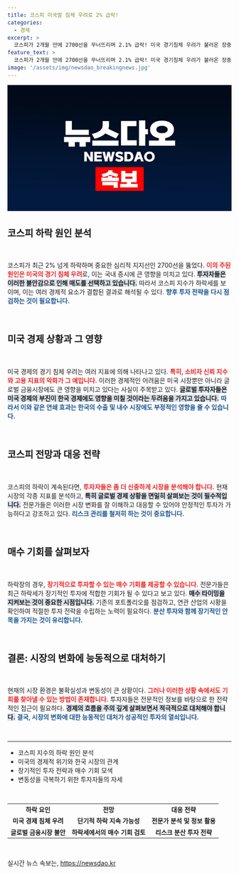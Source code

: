 ```yaml
---
title: 코스피 미국발 침체 우려로 2% 급락!
categories:
  - 경제
excerpt: >
  코스피가 2개월 만에 2700선을 무너뜨리며 2.1% 급락! 미국 경기침체 우려가 불러온 장중 충격의 전말은? 클릭해서 확인하세요!
feature_text: >
  코스피가 2개월 만에 2700선을 무너뜨리며 2.1% 급락! 미국 경기침체 우려가 불러온 장중 충격의 전말은? 클릭해서 확인하세요!
image: '/assets/img/newsdao_breakingnews.jpg'
---
```


<p><img src="/assets/img/newsdao_breakingnews.jpg" alt="cryptoinkorea 속보" /></p>

<h2 data-ke-size="size26">코스피 하락 원인 분석</h2>

<p data-ke-size="size16">&nbsp;</p>

<p>코스피가 최근 2% 넘게 하락하며 중요한 심리적 지지선인 2700선을 뚫었다. <b><span style="color: #ee2323;">이의 주된 원인은 미국의 경기 침체 우려</span></b>로, 이는 국내 증시에 큰 영향을 미치고 있다. <b><span style="background-color: #21538527;">투자자들은 이러한 불안감으로 인해 매도를 선택하고 있습니다.</span></b> 따라서 코스피 지수가 하락세를 보이며, 이는 여러 경제적 요소가 결합된 결과로 해석될 수 있다. <b><span style="color: #1a5490;">향후 투자 전략을 다시 점검하는 것이 필요합니다.</span></b> </p>

<p data-ke-size="size16">&nbsp;</p>

<h2 data-ke-size="size26">미국 경제 상황과 그 영향</h2>

<p data-ke-size="size16">&nbsp;</p>

<p>미국 경제의 경기 침체 우려는 여러 지표에 의해 나타나고 있다. <b><span style="color: #ee2323;">특히, 소비자 신뢰 지수와 고용 지표의 악화가 그 예입니다.</span></b> 이러한 경제적인 어려움은 미국 시장뿐만 아니라 글로벌 금융시장에도 큰 영향을 미치고 있다는 사실이 주목받고 있다. <b><span style="background-color: #21538527;">글로벌 투자자들은 미국 경제의 부진이 한국 경제에도 영향을 미칠 것이라는 두려움을 가지고 있습니다.</span></b> <b><span style="color: #1a5490;">따라서 이와 같은 연쇄 효과는 한국의 수출 및 내수 시장에도 부정적인 영향을 줄 수 있습니다.</span></b></p>

<p data-ke-size="size16">&nbsp;</p>

<h2 data-ke-size="size26">코스피 전망과 대응 전략</h2>

<p data-ke-size="size16">&nbsp;</p>

<p>코스피의 하락이 계속된다면, <b><span style="color: #ee2323;">투자자들은 좀 더 신중하게 시장을 분석해야 합니다.</span></b> 현재 시장의 각종 지표를 분석하고, <b><span style="background-color: #21538527;">특히 글로벌 경제 상황을 면밀히 살펴보는 것이 필수적입니다.</span></b> 전문가들은 이러한 시장 변화를 잘 이해하고 대응할 수 있어야 안정적인 투자가 가능하다고 강조하고 있다. <b><span style="color: #1a5490;">리스크 관리를 철저히 하는 것이 중요합니다.</span></b></p>

<p data-ke-size="size16">&nbsp;</p>

<h2 data-ke-size="size26">매수 기회를 살펴보자</h2>

<p data-ke-size="size16">&nbsp;</p>

<p>하락장의 경우, <b><span style="color: #ee2323;">장기적으로 투자할 수 있는 매수 기회를 제공할 수 있습니다.</span></b> 전문가들은 최근 하락세가 장기적인 투자에 적합한 기회가 될 수 있다고 보고 있다. <b><span style="background-color: #21538527;">매수 타이밍을 지켜보는 것이 중요한 시점입니다.</span></b> 기존의 포트폴리오를 점검하고, 연관 산업의 시황을 확인하여 적절한 투자 전략을 수립하는 노력이 필요하다. <b><span style="color: #1a5490;">분산 투자와 함께 장기적인 안목을 가지는 것이 유리합니다.</span></b></p>

<p data-ke-size="size16">&nbsp;</p>

<h2 data-ke-size="size26">결론: 시장의 변화에 능동적으로 대처하기</h2>

<p data-ke-size="size16">&nbsp;</p>

<p>현재의 시장 환경은 불확실성과 변동성이 큰 상황이다. <b><span style="color: #ee2323;">그러나 이러한 상황 속에서도 기회를 찾아낼 수 있는 방법이 존재합니다.</span></b> 투자자들은 전문적인 정보를 바탕으로 한 전략적인 접근이 필요하다. <b><span style="background-color: #21538527;">경제의 흐름을 주의 깊게 살펴보면서 적극적으로 대처해야 합니다.</span></b> <b><span style="color: #1a5490;">결국, 시장의 변화에 대한 능동적인 대처가 성공적인 투자의 열쇠입니다.</span></b> </p>

<p data-ke-size="size16">&nbsp;</p>

<hr>

<ul>
  <li>코스피 지수의 하락 원인 분석</li>
  <li>미국의 경제적 위기와 한국 시장의 관계</li>
  <li>장기적인 투자 전략과 매수 기회 모색</li>
  <li>변동성을 극복하기 위한 투자자들의 자세</li>
</ul>

<p data-ke-size="size16">&nbsp;</p> 

<table style="width:100%; border-collapse: collapse;">
  <tr>
    <td style="text-align: center; height: 17px;"><b>하락 요인</b></td>
    <td style="text-align: center; height: 17px;"><b>전망</b></td>
    <td style="text-align: center; height: 17px;"><b>대응 전략</b></td>
  </tr>
  <tr>
    <td style="text-align: center; height: 17px;"><b>미국 경제 침체 우려</b></td>
    <td style="text-align: center; height: 17px;"><b>단기적 하락 지속 가능성</b></td>
    <td style="text-align: center; height: 17px;"><b>전문가 분석 및 정보 활용</b></td>
  </tr>
  <tr>
    <td style="text-align: center; height: 17px;"><b>글로벌 금융시장 불안</b></td>
    <td style="text-align: center; height: 17px;"><b>하락세에서의 매수 기회 검토</b></td>
    <td style="text-align: center; height: 17px;"><b>리스크 분산 투자 전략</b></td>
  </tr>
</table>

<p data-ke-size="size16">&nbsp;</p>
실시간 뉴스 속보는, <a href="https://newsdao.kr" rel="dofollow">https://newsdao.kr</a>


